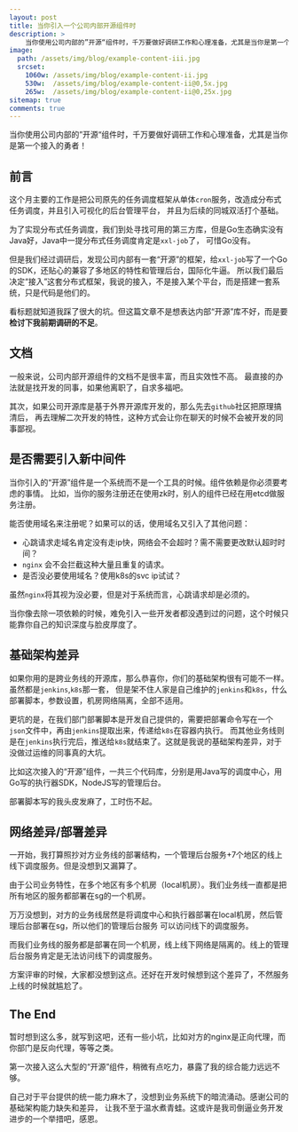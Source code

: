 ```yaml
---
layout: post
title: 当你引入一个公司内部开源组件时
description: >
    当你使用公司内部的”开源“组件时，千万要做好调研工作和心理准备，尤其是当你是第一个接入的勇者！
image: 
  path: /assets/img/blog/example-content-iii.jpg
  srcset:
    1060w: /assets/img/blog/example-content-ii.jpg
    530w:  /assets/img/blog/example-content-ii@0,5x.jpg
    265w:  /assets/img/blog/example-content-ii@0,25x.jpg
sitemap: true
comments: true
---
```


当你使用公司内部的”开源“组件时，千万要做好调研工作和心理准备，尤其是当你是第一个接入的勇者！

## 前言

这个月主要的工作是把公司原先的任务调度框架从单体`cron`服务，改造成分布式任务调度，并且引入可视化的后台管理平台，
并且为后续的同城双活打个基础。

为了实现分布式任务调度，我们到处寻找可用的第三方库，但是Go生态确实没有Java好，Java中一提分布式任务调度肯定是`xxl-job`了，
可惜Go没有。

但是我们经过调研后，发现公司内部有一套“开源”的框架，给`xxl-job`写了一个Go的SDK，还贴心的兼容了多地区的特性和管理后台，国际化牛逼。
所以我们最后决定“接入”这套分布式框架，我说的接入，不是接入某个平台，而是搭建一套系统，只是代码是他们的。

看标题就知道我踩了很大的坑。但这篇文章不是想表达内部“开源”库不好，而是要**检讨下我前期调研的不足**。

## 文档

一般来说，公司内部开源组件的文档不是很丰富，而且实效性不高。
最直接的办法就是找开发的同事，如果他离职了，自求多福吧。

其次，如果公司开源库是基于外界开源库开发的，那么先去`github`社区把原理搞清后，
再去理解二次开发的特性，这种方式会让你在聊天的时候不会被开发的同事鄙视。


## 是否需要引入新中间件

当你引入的“开源”组件是一个系统而不是一个工具的时候。组件依赖是你必须要考虑的事情。
比如，当你的服务注册还在使用zk时，别人的组件已经在用etcd做服务注册。

能否使用域名来注册呢？如果可以的话，使用域名又引入了其他问题：
- 心跳请求走域名肯定没有走ip快，网络会不会超时？需不需要更改默认超时时间？
- `nginx` 会不会拦截这种大量且重复的请求。
- 是否没必要使用域名？使用k8s的svc ip试试？
  
虽然`nginx`将其视为没必要，但是对于系统而言，心跳请求却是必须的。

当你像去除一项依赖的时候，难免引入一些开发者都没遇到过的问题，这个时候只能靠你自己的知识深度与脸皮厚度了。

## 基础架构差异

如果你用的是跨业务线的开源库，那么恭喜你，你们的基础架构很有可能不一样。虽然都是`jenkins`,`k8s`那一套，
但是架不住人家是自己维护的`jenkins`和`k8s`，什么部署脚本，参数设置，机房网络隔离，全部不适用。


更坑的是，在我们部门部署脚本是开发自己提供的，需要把部署命令写在一个`json`文件中，再由`jenkins`提取出来，传递给`k8s`在容器内执行。
而其他业务线则是在`jenkins`执行完后，推送给`k8s`就结束了。这就是我说的基础架构差异，对于没做过运维的同事真的大坑。

比如这次接入的“开源”组件，一共三个代码库，分别是用Java写的调度中心，用Go写的执行器SDK，NodeJS写的管理后台。

部署脚本写的我头皮发麻了，工时伤不起。


## 网络差异/部署差异
一开始，我打算照抄对方业务线的部署结构，一个管理后台服务+7个地区的线上线下调度服务。但是没想到又漏算了。

由于公司业务特性，在多个地区有多个机房（local机房）。我们业务线一直都是把所有地区的服务都部署在sg的一个机房。

万万没想到，对方的业务线居然是将调度中心和执行器部署在local机房，然后管理后台部署在sg，所以他们的管理后台服务
可以访问线下的调度服务。

而我们业务线的服务都是部署在同一个机房，线上线下网络是隔离的。线上的管理后台服务肯定是无法访问线下的调度服务。

方案评审的时候，大家都没想到这点。还好在开发时候想到这个差异了，不然服务上线的时候就尴尬了。

## The End

暂时想到这么多，就写到这吧，还有一些小坑，比如对方的nginx是正向代理，而你部门是反向代理，等等之类。

第一次接入这么大型的“开源”组件，稍微有点吃力，暴露了我的综合能力远远不够。

自己对于平台提供的统一能力麻木了，没想到业务系统下的暗流涌动。感谢公司的基础架构能力缺失和差异，
让我不至于温水煮青蛙。这或许是我司倒逼业务开发进步的一个举措吧，感恩。